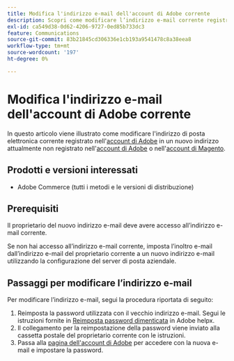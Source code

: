 ```yaml
---
title: Modifica l'indirizzo e-mail dell'account di Adobe corrente
description: Scopri come modificare l’indirizzo e-mail corrente registrato nell’account di Adobe in un nuovo indirizzo attualmente non registrato nell’account di Adobe o nell’account di Magento.
exl-id: ca549d38-0d62-4206-9727-0ed85b733dc3
feature: Communications
source-git-commit: 83b21845cd306336e1cb193a9541478c8a38eea8
workflow-type: tm+mt
source-wordcount: '197'
ht-degree: 0%

---
```


# Modifica l&#39;indirizzo e-mail dell&#39;account di Adobe corrente

In questo articolo viene illustrato come modificare l&#39;indirizzo di posta elettronica corrente registrato nell&#39;[account di Adobe](https://account.adobe.com/) in un nuovo indirizzo attualmente non registrato nell&#39;[account di Adobe](https://account.adobe.com/) o nell&#39;[account di Magento](https://account.magento.com/).

## Prodotti e versioni interessati

* Adobe Commerce (tutti i metodi e le versioni di distribuzione)

## Prerequisiti

Il proprietario del nuovo indirizzo e-mail deve avere accesso all’indirizzo e-mail corrente.

Se non hai accesso all’indirizzo e-mail corrente, imposta l’inoltro e-mail dall’indirizzo e-mail del proprietario corrente a un nuovo indirizzo e-mail utilizzando la configurazione del server di posta aziendale.

## Passaggi per modificare l’indirizzo e-mail

Per modificare l’indirizzo e-mail, segui la procedura riportata di seguito:

1. Reimposta la password utilizzata con il vecchio indirizzo e-mail. Segui le istruzioni fornite in [Reimposta password dimenticata](https://helpx.adobe.com/manage-account/using/change-or-reset-password.html) in Adobe helpx.
1. Il collegamento per la reimpostazione della password viene inviato alla cassetta postale del proprietario corrente con le istruzioni.
1. Passa alla [pagina dell&#39;account di Adobe](https://account.adobe.com) per accedere con la nuova e-mail e impostare la password.
